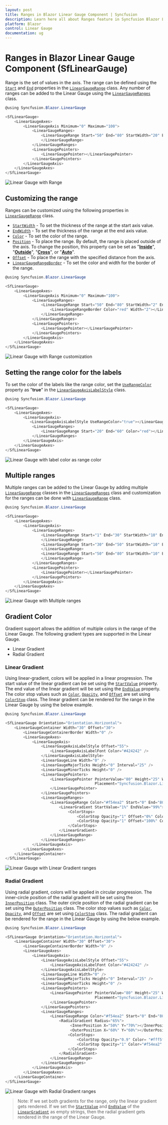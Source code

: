 ```yaml
---
layout: post
title: Ranges in Blazor Linear Gauge Component | Syncfusion
description: Learn here all about Ranges feature in Syncfusion Blazor Linear Gauge component (SfLinearGauge) and more.
platform: Blazor
control: Linear Gauge
documentation: ug
---
```


# Ranges in Blazor Linear Gauge Component (SfLinearGauge)

Range is the set of values in the axis. The range can be defined using the [`Start`](https://help.syncfusion.com/cr/blazor/Syncfusion.Blazor.LinearGauge.LinearGaugeRange.html#Syncfusion_Blazor_LinearGauge_LinearGaugeRange_Start) and [`End`](https://help.syncfusion.com/cr/blazor/Syncfusion.Blazor.LinearGauge.LinearGaugeRange.html#Syncfusion_Blazor_LinearGauge_LinearGaugeRange_End) properties in the [`LinearGaugeRange`](https://help.syncfusion.com/cr/blazor/Syncfusion.Blazor.LinearGauge.LinearGaugeRange.html) class. Any number of ranges can be added to the Linear Gauge using the [`LinearGaugeRanges`](https://help.syncfusion.com/cr/blazor/Syncfusion.Blazor.LinearGauge.LinearGaugeRanges.html) class.

```csharp
@using Syncfusion.Blazor.LinearGauge

<SfLinearGauge>
    <LinearGaugeAxes>
        <LinearGaugeAxis Minimum="0" Maximum="100">
            <LinearGaugeRanges>
                <LinearGaugeRange Start="50" End="80" StartWidth="20" EndWidth="20">
                </LinearGaugeRange>
            </LinearGaugeRanges>
            <LinearGaugePointers>
                <LinearGaugePointer></LinearGaugePointer>
            </LinearGaugePointers>
        </LinearGaugeAxis>
    </LinearGaugeAxes>
</SfLinearGauge>
```

![Linear Gauge with Range](images/range.png)

## Customizing the range

Ranges can be customized using the following properties in [`LinearGaugeRange`](https://help.syncfusion.com/cr/blazor/Syncfusion.Blazor.LinearGauge.LinearGaugeRange.html) class.

* [`StartWidth`](https://help.syncfusion.com/cr/blazor/Syncfusion.Blazor.LinearGauge.LinearGaugeRange.html#Syncfusion_Blazor_LinearGauge_LinearGaugeRange_StartWidth) - To set the thickness of the range at the start axis value.
* [`EndWidth`](https://help.syncfusion.com/cr/blazor/Syncfusion.Blazor.LinearGauge.LinearGaugeRange.html#Syncfusion_Blazor_LinearGauge_LinearGaugeRange_EndWidth) - To set the thickness of the range at the end axis value.
* [`Color`](https://help.syncfusion.com/cr/blazor/Syncfusion.Blazor.LinearGauge.LinearGaugeRange.html#Syncfusion_Blazor_LinearGauge_LinearGaugeRange_Color) - To set the color of the range.
* [`Position`](https://help.syncfusion.com/cr/blazor/Syncfusion.Blazor.LinearGauge.LinearGaugeRange.html#Syncfusion_Blazor_LinearGauge_LinearGaugeRange_Position) - To place the range. By default, the range is placed outside of the axis. To change the position, this property can be set as "[**Inside**](https://help.syncfusion.com/cr/blazor/Syncfusion.Blazor.LinearGauge.Position.html#Syncfusion_Blazor_LinearGauge_Position_Inside)", "[**Outside**](https://help.syncfusion.com/cr/blazor/Syncfusion.Blazor.LinearGauge.Position.html#Syncfusion_Blazor_LinearGauge_Position_Outside)", "[**Cross**](https://help.syncfusion.com/cr/blazor/Syncfusion.Blazor.LinearGauge.Position.html#Syncfusion_Blazor_LinearGauge_Position_Cross)", or "[**Auto**](https://help.syncfusion.com/cr/blazor/Syncfusion.Blazor.LinearGauge.Position.html#Syncfusion_Blazor_LinearGauge_Position_Auto)".
* [`Offset`](https://help.syncfusion.com/cr/blazor/Syncfusion.Blazor.LinearGauge.LinearGaugeRange.html#Syncfusion_Blazor_LinearGauge_LinearGaugeRange_Offset) - To place the range with the specified distance from the axis.
* [`LinearGaugeRangeBorder`](https://help.syncfusion.com/cr/blazor/Syncfusion.Blazor.LinearGauge.LinearGaugeRangeBorder.html) - To set the color and width for the border of the range.

```csharp
@using Syncfusion.Blazor.LinearGauge

<SfLinearGauge>
    <LinearGaugeAxes>
        <LinearGaugeAxis Minimum="0" Maximum="100">
            <LinearGaugeRanges>
                <LinearGaugeRange Start="50" End="80" StartWidth="2" EndWidth="15" Color="orange" Position="Position.Inside" Offset="4">
                    <LinearGaugeRangeBorder Color="red" Width="2"></LinearGaugeRangeBorder>
                </LinearGaugeRange>
            </LinearGaugeRanges>
            <LinearGaugePointers>
                <LinearGaugePointer></LinearGaugePointer>
            </LinearGaugePointers>
        </LinearGaugeAxis>
    </LinearGaugeAxes>
</SfLinearGauge>
```

![Linear Gauge with Range customization](images/range-custom.png)

## Setting the range color for the labels

To set the color of the labels like the range color, set the [`UseRangeColor`](https://help.syncfusion.com/cr/blazor/Syncfusion.Blazor.LinearGauge.LinearGaugeAxisLabelStyle.html#Syncfusion_Blazor_LinearGauge_LinearGaugeAxisLabelStyle_UseRangeColor) property as "**true**" in the [`LinearGaugeAxisLabelStyle`](https://help.syncfusion.com/cr/blazor/Syncfusion.Blazor.LinearGauge.LinearGaugeAxisLabelStyle.html) class.

```csharp
@using Syncfusion.Blazor.LinearGauge

<SfLinearGauge>
    <LinearGaugeAxes>
        <LinearGaugeAxis>
           <LinearGaugeAxisLabelStyle UseRangeColor="true"></LinearGaugeAxisLabelStyle>
            <LinearGaugeRanges>
                <LinearGaugeRange Start="20" End="60" Color="red"></LinearGaugeRange>
            </LinearGaugeRanges>
        </LinearGaugeAxis>
    </LinearGaugeAxes>
</SfLinearGauge>
```

![Linear Gauge with label color as range color](images/userangecolor.png)

## Multiple ranges

Multiple ranges can be added to the Linear Gauge by adding multiple [`LinearGaugeRange`](https://help.syncfusion.com/cr/blazor/Syncfusion.Blazor.LinearGauge.LinearGaugeRange.html) classes in the [`LinearGaugeRanges`](https://help.syncfusion.com/cr/blazor/Syncfusion.Blazor.LinearGauge.LinearGaugeRanges.html) class and customization for the ranges can be done with [`LinearGaugeRange`](https://help.syncfusion.com/cr/blazor/Syncfusion.Blazor.LinearGauge.LinearGaugeRange.html) class.

```csharp
@using Syncfusion.Blazor.LinearGauge

<SfLinearGauge>
    <LinearGaugeAxes>
        <LinearGaugeAxis>
            <LinearGaugeRanges>
                <LinearGaugeRange Start="1" End="30" StartWidth="10" EndWidth="10" Color="#41f47f">
                </LinearGaugeRange>
                <LinearGaugeRange Start="30" End="50" StartWidth="10" EndWidth="10" Color="#f49441">
                </LinearGaugeRange>
                <LinearGaugeRange Start="50" End="80" StartWidth="10" EndWidth="10" Color="#cd41f4">
                </LinearGaugeRange>
            </LinearGaugeRanges>
            <LinearGaugePointers>
                <LinearGaugePointer></LinearGaugePointer>
            </LinearGaugePointers>
        </LinearGaugeAxis>
    </LinearGaugeAxes>
</SfLinearGauge>
```

![Linear Gauge with Multiple ranges](images/multiple-range.png)

## Gradient Color

Gradient support allows the addition of multiple colors in the range of the Linear Gauge. The following gradient types are supported in the Linear Gauge.

* Linear Gradient
* Radial Gradient

### Linear Gradient

Using linear-gradient, colors will be applied in a linear progression. The start value of the linear gradient can be set using the [`StartValue`](https://help.syncfusion.com/cr/blazor/Syncfusion.Blazor.LinearGauge.LinearGaugeLinearGradient.html#Syncfusion_Blazor_LinearGauge_LinearGaugeLinearGradient_StartValue) property. The end value of the linear gradient will be set using the [`EndValue`](https://help.syncfusion.com/cr/blazor/Syncfusion.Blazor.LinearGauge.LinearGaugeLinearGradient.html#Syncfusion_Blazor_LinearGauge_LinearGaugeLinearGradient_EndValue) property. The color stop values such as [`Color`](https://help.syncfusion.com/cr/blazor/Syncfusion.Blazor.LinearGauge.ColorStop.html#Syncfusion_Blazor_LinearGauge_ColorStop_Color), [`Opacity`](https://help.syncfusion.com/cr/blazor/Syncfusion.Blazor.LinearGauge.ColorStop.html#Syncfusion_Blazor_LinearGauge_ColorStop_Opacity), and [`Offset`](https://help.syncfusion.com/cr/blazor/Syncfusion.Blazor.LinearGauge.ColorStop.html#Syncfusion_Blazor_LinearGauge_ColorStop_Offset) are set using [`ColorStop`](https://help.syncfusion.com/cr/blazor/Syncfusion.Blazor.LinearGauge.ColorStop.html) class. The linear gradient can be rendered for the range in the Linear Gauge by using the below example.

```csharp
@using Syncfusion.Blazor.LinearGauge

<SfLinearGauge Orientation="Orientation.Horizontal">
    <LinearGaugeContainer Width="30" Offset="30">
        <LinearGaugeContainerBorder Width="0" />
        <LinearGaugeAxes>
            <LinearGaugeAxis>
                <LinearGaugeAxisLabelStyle Offset="55">
                    <LinearGaugeAxisLabelFont Color="#424242" />
                </LinearGaugeAxisLabelStyle>
                <LinearGaugeLine Width="0" />
                <LinearGaugeMajorTicks Height="0" Interval="25" />
                <LinearGaugeMinorTicks Height="0" />
                <LinearGaugePointers>
                    <LinearGaugePointer PointerValue="80" Height="25" Width="35" Color="#f54ea2" Offset="-40" MarkerType="MarkerType.Triangle"
                                        Placement="Syncfusion.Blazor.LinearGauge.Placement.Near">
                    </LinearGaugePointer>
                </LinearGaugePointers>
                <LinearGaugeRanges>
                    <LinearGaugeRange Color="#f54ea2" Start="0" End="80" StartWidth="30" EndWidth="30" Offset="30">
                        <LinearGradient StartValue="1%" EndValue="99%">
                            <ColorStops>
                                <ColorStop Opacity="1" Offset="0%" Color="#fef3f9"></ColorStop>
                                <ColorStop Opacity="1" Offset="100%" Color="#f54ea2"></ColorStop>
                            </ColorStops>
                        </LinearGradient>
                    </LinearGaugeRange>
                </LinearGaugeRanges>
            </LinearGaugeAxis>
        </LinearGaugeAxes>
    </LinearGaugeContainer>
</SfLinearGauge>
```

![Linear Gauge with Linear Gradient ranges](images/linear-range.png)

### Radial Gradient

Using radial gradient, colors will be applied in circular progression. The inner-circle position of the radial gradient will be set using the [`InnerPosition`](https://help.syncfusion.com/cr/blazor/Syncfusion.Blazor.LinearGauge.InnerPosition.html) class. The outer circle position of the radial gradient can be set using the [`OuterPosition`](https://help.syncfusion.com/cr/blazor/Syncfusion.Blazor.LinearGauge.OuterPosition.html) class. The color stop values such as [`Color`](https://help.syncfusion.com/cr/blazor/Syncfusion.Blazor.LinearGauge.ColorStop.html#Syncfusion_Blazor_LinearGauge_ColorStop_Color), [`Opacity`](https://help.syncfusion.com/cr/blazor/Syncfusion.Blazor.LinearGauge.ColorStop.html#Syncfusion_Blazor_LinearGauge_ColorStop_Opacity), and [`Offset`](https://help.syncfusion.com/cr/blazor/Syncfusion.Blazor.LinearGauge.ColorStop.html#Syncfusion_Blazor_LinearGauge_ColorStop_Offset) are set using [`ColorStop`](https://help.syncfusion.com/cr/blazor/Syncfusion.Blazor.LinearGauge.ColorStop.html) class. The radial gradient can be rendered for the range in the Linear Gauge by using the below example.

```csharp
@using Syncfusion.Blazor.LinearGauge

<SfLinearGauge Orientation="Orientation.Horizontal">
    <LinearGaugeContainer Width="30" Offset="30">
        <LinearGaugeContainerBorder Width="0" />
        <LinearGaugeAxes>
            <LinearGaugeAxis>
                <LinearGaugeAxisLabelStyle Offset="55">
                    <LinearGaugeAxisLabelFont Color="#424242" />
                </LinearGaugeAxisLabelStyle>
                <LinearGaugeLine Width="0" />
                <LinearGaugeMajorTicks Height="0" Interval="25" />
                <LinearGaugeMinorTicks Height="0" />
                <LinearGaugePointers>
                    <LinearGaugePointer PointerValue="80" Height="25" Width="35" Color="#f54ea2" Offset="-40" MarkerType="MarkerType.Triangle"
                                        Placement="Syncfusion.Blazor.LinearGauge.Placement.Near">
                    </LinearGaugePointer>
                </LinearGaugePointers>
                <LinearGaugeRanges>
                    <LinearGaugeRange Color="#f54ea2" Start="0" End="80" StartWidth="30" EndWidth="30" Offset="30">
                        <RadialGradient Radius="65%">
                             <InnerPosition X="50%" Y="70%"></InnerPosition>
                             <OuterPosition X="60%" Y="60%"></OuterPosition>
                            <ColorStops>
                                <ColorStop Opacity="0.9" Color= "#fff5f5" Offset="5%"></ColorStop>
                                <ColorStop Opacity="1" Color="#f54ea2" Offset="99%"></ColorStop>
                            </ColorStops>
                        </RadialGradient>
                    </LinearGaugeRange>
                </LinearGaugeRanges>
            </LinearGaugeAxis>
        </LinearGaugeAxes>
    </LinearGaugeContainer>
</SfLinearGauge>
```

![Linear Gauge with Radial Gradient ranges](images/radial-range.png)

> Note: If we set both gradients for the range, only the linear gradient gets rendered. If we set the [`StartValue`](https://help.syncfusion.com/cr/blazor/Syncfusion.Blazor.LinearGauge.LinearGaugeLinearGradient.html#Syncfusion_Blazor_LinearGauge_LinearGaugeLinearGradient_StartValue) and [`EndValue`](https://help.syncfusion.com/cr/blazor/Syncfusion.Blazor.LinearGauge.LinearGaugeLinearGradient.html#Syncfusion_Blazor_LinearGauge_LinearGaugeLinearGradient_EndValue) of the [`LinearGradient`](https://help.syncfusion.com/cr/blazor/Syncfusion.Blazor.LinearGauge.LinearGaugeLinearGradient.html) as empty strings, then the radial gradient gets rendered in the range of the Linear Gauge.